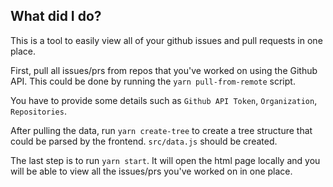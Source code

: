 ## What did I do?

This is a tool to easily view all of your github issues and pull requests in one place.

First, pull all issues/prs from repos that you've worked on using the Github API. This could be done by running the `yarn pull-from-remote` script.

You have to provide some details such as `Github API Token`, `Organization`, `Repositories`.

After pulling the data, run `yarn create-tree` to create a tree structure that could be parsed by the frontend. `src/data.js` should be created.

The last step is to run `yarn start`. It will open the html page locally and you will be able to view all the issues/prs you've worked on in one place.